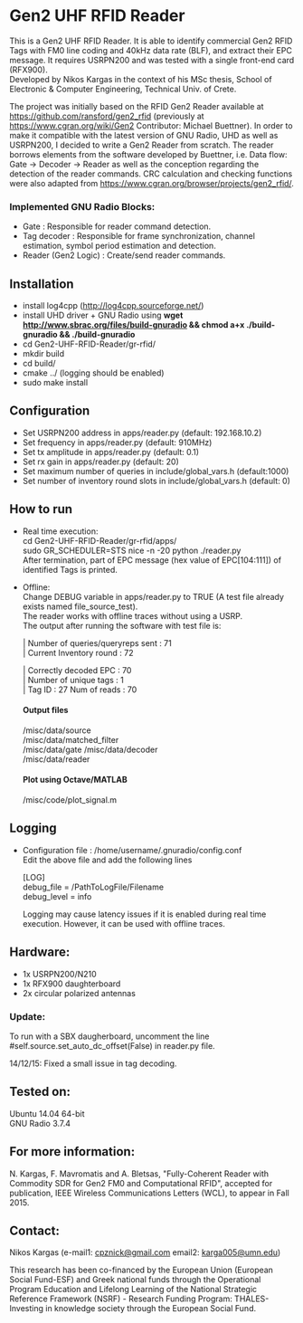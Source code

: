 # Gen2 UHF RFID Reader
This is a Gen2 UHF RFID Reader. It is able to identify commercial Gen2 RFID Tags with FM0 line coding and 40kHz data rate (BLF), and extract their EPC message. It requires USRPN200 and was tested with a single front-end card (RFX900).  
Developed by Nikos Kargas in the context of his MSc thesis, School of Electronic & Computer Engineering, Technical Univ. of Crete.  

The project was initially based on the RFID Gen2 Reader available at https://github.com/ransford/gen2_rfid (previously at https://www.cgran.org/wiki/Gen2 Contributor: Michael Buettner). In order to make it compatible with the latest version of GNU Radio, UHD as well as USRPN200, I decided to write a Gen2 Reader from scratch. The reader borrows elements from the software developed by Buettner, i.e. Data flow: Gate -> Decoder -> Reader as well as the conception regarding the detection of the reader commands. CRC calculation and checking functions were also adapted from https://www.cgran.org/browser/projects/gen2_rfid/.

### Implemented GNU Radio Blocks:

- Gate : Responsible for reader command detection.  
- Tag decoder : Responsible for frame synchronization, channel estimation, symbol period estimation and detection.  
- Reader (Gen2 Logic) : Create/send reader commands.

## Installation

- install log4cpp (http://log4cpp.sourceforge.net/)
- install UHD driver + GNU Radio using **wget http://www.sbrac.org/files/build-gnuradio && chmod a+x ./build-gnuradio && ./build-gnuradio**
- cd Gen2-UHF-RFID-Reader/gr-rfid/  
- mkdir build  
- cd build/  
- cmake ../ (logging should be enabled)  
- sudo make install  

## Configuration

- Set USRPN200 address in apps/reader.py (default: 192.168.10.2)
- Set frequency in apps/reader.py (default: 910MHz)
- Set tx amplitude in apps/reader.py (default: 0.1)
- Set rx gain in apps/reader.py (default: 20)
- Set maximum number of queries in include/global_vars.h (default:1000)
- Set number of inventory round slots in include/global_vars.h (default: 0)

## How to run

- Real time execution:  
cd Gen2-UHF-RFID-Reader/gr-rfid/apps/    
sudo GR_SCHEDULER=STS nice -n -20 python ./reader.py     
After termination, part of EPC message (hex value of EPC[104:111]) of identified Tags is printed.  

- Offline:  
    Change DEBUG variable in apps/reader.py to TRUE (A test file already exists named file_source_test).  
    The reader works with offline traces without using a USRP.  
    The output after running the software with test file is:  
    
    | Number of queries/queryreps sent : 71  
    | Current Inventory round : 72  

    | Correctly decoded EPC : 70  
    | Number of unique tags : 1  
    | Tag ID : 27  Num of reads : 70  


    #### Output files 
    
    /misc/data/source  
    /misc/data/matched_filter  
    /misc/data/gate 
    /misc/data/decoder  
    /misc/data/reader
    
    #### Plot using Octave/MATLAB
    /misc/code/plot_signal.m       
    
## Logging

- Configuration file : /home/username/.gnuradio/config.conf  
    Edit the above file and add the following lines  

    [LOG]  
    debug_file = /PathToLogFile/Filename  
    debug_level = info  
    
    Logging may cause latency issues if it is enabled during real time execution. However, it can be used with offline traces.
    
## Hardware:

  - 1x USRPN200/N210  
  - 1x RFX900 daughterboard  
  - 2x circular polarized antennas  
  
### Update:

To run with a SBX daugherboard, uncomment the line #self.source.set_auto_dc_offset(False) in reader.py file.

14/12/15: Fixed a small issue in tag decoding. 

## Tested on:
  Ubuntu 14.04 64-bit  
  GNU Radio 3.7.4
  
## For more information:
N. Kargas, F. Mavromatis and A. Bletsas, "Fully-Coherent Reader with Commodity SDR for Gen2 FM0 and Computational RFID", accepted for publication, IEEE Wireless Communications Letters (WCL), to appear in Fall 2015.

## Contact:
  Nikos Kargas (e-mail1: cpznick@gmail.com email2: karga005@umn.edu)  

This research has been co-financed by the European Union (European Social Fund-ESF) and Greek national funds through the Operational Program Education and Lifelong Learning of the National Strategic Reference Framework (NSRF) - Research Funding Program: THALES-Investing in knowledge society through the European Social Fund.